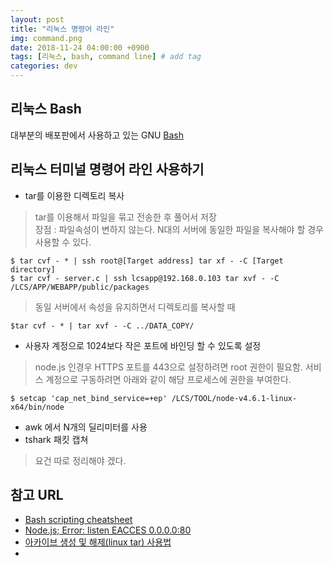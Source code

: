 ```yaml
---
layout: post
title: "리눅스 명령어 라인"
img: command.png
date: 2018-11-24 04:00:00 +0900
tags: [리눅스, bash, command line] # add tag
categories: dev
---
```


## 리눅스 Bash 

대부분의 배포판에서 사용하고 있는 GNU [Bash][Bash] 

## 리눅스 터미널 명령어 라인 사용하기


- tar를 이용한 디렉토리 복사 

> tar를 이용해서 파일을 묶고 전송한 후 풀어서 저장  
> 장점 : 파일속성이 변하지 않는다. 
> N대의 서버에 동일한 파일을 복사해야 할 경우 사용할 수 있다. 

```
$ tar cvf - * | ssh root@[Target address] tar xf - -C [Target directory] 
$ tar cvf - server.c | ssh lcsapp@192.168.0.103 tar xvf - -C /LCS/APP/WEBAPP/public/packages
```
> 동일 서버에서 속성을 유지하면서 디렉토리를 복사할 때  

```
$tar cvf - * | tar xvf - -C ../DATA_COPY/
```

- 사용자 계정으로 1024보다 작은 포트에 바인딩 할 수 있도록 설정 

> node.js 인경우 HTTPS 포트를 443으로 설정하려면 root 권한이 필요함.
> 서비스 계정으로 구동하려면 아래와 같이 해당 프로세스에 권한을 부여한다.  

```
$ setcap 'cap_net_bind_service=+ep' /LCS/TOOL/node-v4.6.1-linux-x64/bin/node
```

- awk 에서 N개의 딜리미터를 사용
- tshark 패킷 캡쳐  
> 요건 따로 정리해야 겠다. 


## 참고 URL
- [Bash scripting cheatsheet](https://devhints.io/bash.html)
- [Node.js; Error: listen EACCES 0.0.0.0:80](https://geunhokhim.wordpress.com/2016/03/29/nodejs-error-listen-eacces-0-0-0-0-80/)
- [아카이브 생성 및 해제(linux tar) 사용법](https://jdm.kr/blog/14)
-


[Bash]: https://www.gnu.org/software/bash/
